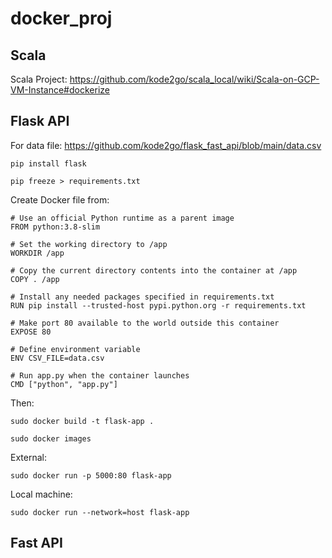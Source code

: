 # docker_proj

## Scala
Scala Project: https://github.com/kode2go/scala_local/wiki/Scala-on-GCP-VM-Instance#dockerize

## Flask API

For data file: https://github.com/kode2go/flask_fast_api/blob/main/data.csv

`pip install flask`

`pip freeze > requirements.txt`

Create Docker file from:

```
# Use an official Python runtime as a parent image
FROM python:3.8-slim

# Set the working directory to /app
WORKDIR /app

# Copy the current directory contents into the container at /app
COPY . /app

# Install any needed packages specified in requirements.txt
RUN pip install --trusted-host pypi.python.org -r requirements.txt

# Make port 80 available to the world outside this container
EXPOSE 80

# Define environment variable
ENV CSV_FILE=data.csv

# Run app.py when the container launches
CMD ["python", "app.py"]

```

Then:

`sudo docker build -t flask-app .`

`sudo docker images`

External:

`sudo docker run -p 5000:80 flask-app`

Local machine:

`sudo docker run --network=host flask-app`

## Fast API

